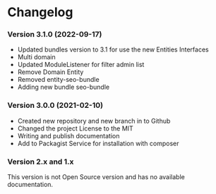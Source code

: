 Changelog
=========

### Version 3.1.0 (2022-09-17)
* Updated bundles version to 3.1 for use the new Entities Interfaces
* Multi domain
* Updated ModuleListener for filter admin list
* Remove Domain Entity
* Removed entity-seo-bundle
* Adding new bundle seo-bundle

### Version 3.0.0 (2021-02-10)
* Created new repository and new branch in to Github
* Changed the project License to the MIT
* Writing and publish documentation
* Add to Packagist Service for installation with composer

### Version 2.x and 1.x
This version is not Open Source version and has no available documentation.